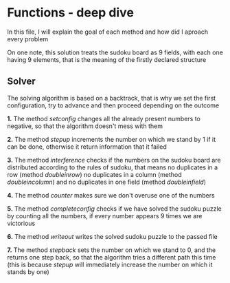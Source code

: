 # Functions - deep dive

In this file, I will explain the goal of each method and how did I aproach every problem

On one note, this solution treats the sudoku board as 9 fields, with each one having 9 elements, that is the meaning of the firstly declared structure

## Solver

The solving algorithm is based on a backtrack, that is why we set the first configuration, try to advance and then proceed depending on the outcome

**1.** The method *setconfig* changes all the already present numbers to negative, so that the algorithm doesn't mess with them

**2.** The method *stepup* increments the number on which we stand by 1 if it can be done, otherwise it return information that it failed

**3.** The method *interference* checks if the numbers on the sudoku board are distributed according to the rules of sudoku, that means no duplicates in a row (method *doubleinrow*) no duplicates in a column (method *doubleincolumn*) and no duplicates in one field (method *doubleinfield*)

**4.** The method *counter* makes sure we don't overuse one of the numbers

**5.** The method *completeconfig* checks if we have solved the sudoku puzzle by counting all the numbers, if every number appears 9 times we are victorious

**6.** The method *writeout* writes the solved sudoku puzzle to the passed file

**7.** The method *stepback* sets the number on which we stand to 0, and the returns one step back, so that the algorithm tries a different path this time (this is because *stepup* will immediately increase the number on which it stands by one)